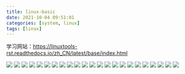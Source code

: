 ```yaml
---
title: linux-basic
date: 2021-10-04 09:51:01
categories: [system, linux]
tags: [linux]
---
```


学习网站：https://linuxtools-rst.readthedocs.io/zh_CN/latest/base/index.html

![](http://strapi.gridsome.bruski.wang/content/images/2021/04/image-42.png)
![](http://strapi.gridsome.bruski.wang/content/images/2021/04/image-43.png)
![](http://strapi.gridsome.bruski.wang/content/images/2021/04/image-44.png)
![](http://strapi.gridsome.bruski.wang/content/images/2021/04/image-45.png)
![](http://strapi.gridsome.bruski.wang/content/images/2021/04/image-46.png)
![](http://strapi.gridsome.bruski.wang/content/images/2021/04/image-47.png)
![](http://strapi.gridsome.bruski.wang/content/images/2021/04/image-48.png)
![](http://strapi.gridsome.bruski.wang/content/images/2021/04/image-49.png)
![](http://strapi.gridsome.bruski.wang/content/images/2021/04/image-50.png)
![](http://strapi.gridsome.bruski.wang/content/images/2021/04/image-51.png)
![](http://strapi.gridsome.bruski.wang/content/images/2021/04/image-52.png)
![](http://strapi.gridsome.bruski.wang/content/images/2021/04/image-53.png)
![](http://strapi.gridsome.bruski.wang/content/images/2021/04/image-54.png)
![](http://strapi.gridsome.bruski.wang/content/images/2021/04/image-55.png)
![](http://strapi.gridsome.bruski.wang/content/images/2021/04/image-56.png)
![](http://strapi.gridsome.bruski.wang/content/images/2021/04/image-57.png)
![](http://strapi.gridsome.bruski.wang/content/images/2021/04/image-58.png)
![](http://strapi.gridsome.bruski.wang/content/images/2021/04/image-59.png)
![](http://strapi.gridsome.bruski.wang/content/images/2021/04/image-60.png)
![](http://strapi.gridsome.bruski.wang/content/images/2021/04/image-61.png)
![](http://strapi.gridsome.bruski.wang/content/images/2021/04/image-62.png)
![](http://strapi.gridsome.bruski.wang/content/images/2021/04/image-63.png)
![](http://strapi.gridsome.bruski.wang/content/images/2021/04/image-64.png)
